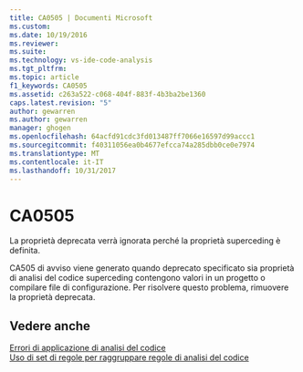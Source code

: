 ```yaml
---
title: CA0505 | Documenti Microsoft
ms.custom: 
ms.date: 10/19/2016
ms.reviewer: 
ms.suite: 
ms.technology: vs-ide-code-analysis
ms.tgt_pltfrm: 
ms.topic: article
f1_keywords: CA0505
ms.assetid: c263a522-c068-404f-883f-4b3ba2be1360
caps.latest.revision: "5"
author: gewarren
ms.author: gewarren
manager: ghogen
ms.openlocfilehash: 64acfd91cdc3fd013487ff7066e16597d99accc1
ms.sourcegitcommit: f40311056ea0b4677efcca74a285dbb0ce0e7974
ms.translationtype: MT
ms.contentlocale: it-IT
ms.lasthandoff: 10/31/2017
---
```

# <a name="ca0505"></a>CA0505
La proprietà deprecata verrà ignorata perché la proprietà superceding è definita.  
  
 CA505 di avviso viene generato quando deprecato specificato sia proprietà di analisi del codice superceding contengono valori in un progetto o compilare file di configurazione. Per risolvere questo problema, rimuovere la proprietà deprecata.  
  
## <a name="see-also"></a>Vedere anche  
 [Errori di applicazione di analisi del codice](../code-quality/code-analysis-application-errors.md)   
 [Uso di set di regole per raggruppare regole di analisi del codice](../code-quality/using-rule-sets-to-group-code-analysis-rules.md)   
